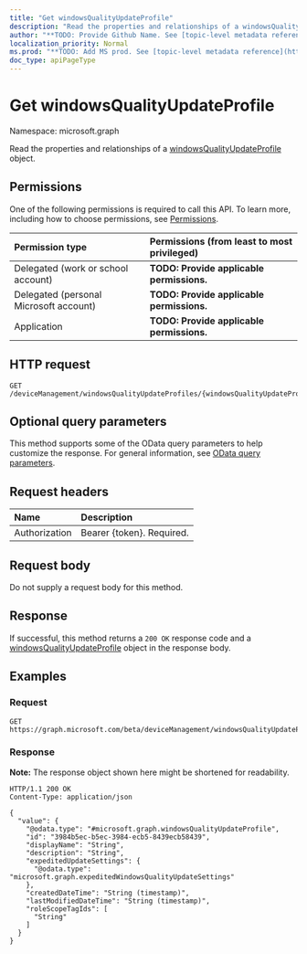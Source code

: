 ```yaml
---
title: "Get windowsQualityUpdateProfile"
description: "Read the properties and relationships of a windowsQualityUpdateProfile object."
author: "**TODO: Provide Github Name. See [topic-level metadata reference](https://msgo.azurewebsites.net/add/document/guidelines/metadata.html#topic-level-metadata)**"
localization_priority: Normal
ms.prod: "**TODO: Add MS prod. See [topic-level metadata reference](https://msgo.azurewebsites.net/add/document/guidelines/metadata.html#topic-level-metadata)**"
doc_type: apiPageType
---
```


# Get windowsQualityUpdateProfile
Namespace: microsoft.graph

Read the properties and relationships of a [windowsQualityUpdateProfile](../resources/intune-windowsqualityupdateprofile.md) object.

## Permissions
One of the following permissions is required to call this API. To learn more, including how to choose permissions, see [Permissions](/graph/permissions-reference).

|Permission type|Permissions (from least to most privileged)|
|:---|:---|
|Delegated (work or school account)|**TODO: Provide applicable permissions.**|
|Delegated (personal Microsoft account)|**TODO: Provide applicable permissions.**|
|Application|**TODO: Provide applicable permissions.**|

## HTTP request

<!-- {
  "blockType": "ignored"
}
-->
``` http
GET /deviceManagement/windowsQualityUpdateProfiles/{windowsQualityUpdateProfileId}
```

## Optional query parameters
This method supports some of the OData query parameters to help customize the response. For general information, see [OData query parameters](/graph/query-parameters).

## Request headers
|Name|Description|
|:---|:---|
|Authorization|Bearer {token}. Required.|

## Request body
Do not supply a request body for this method.

## Response

If successful, this method returns a `200 OK` response code and a [windowsQualityUpdateProfile](../resources/intune-windowsqualityupdateprofile.md) object in the response body.

## Examples

### Request
<!-- {
  "blockType": "request",
  "name": "get_windowsqualityupdateprofile"
}
-->
``` http
GET https://graph.microsoft.com/beta/deviceManagement/windowsQualityUpdateProfiles/{windowsQualityUpdateProfileId}
```


### Response
**Note:** The response object shown here might be shortened for readability.
<!-- {
  "blockType": "response",
  "truncated": true,
  "@odata.type": "microsoft.graph.windowsQualityUpdateProfile"
}
-->
``` http
HTTP/1.1 200 OK
Content-Type: application/json

{
  "value": {
    "@odata.type": "#microsoft.graph.windowsQualityUpdateProfile",
    "id": "3984b5ec-b5ec-3984-ecb5-8439ecb58439",
    "displayName": "String",
    "description": "String",
    "expeditedUpdateSettings": {
      "@odata.type": "microsoft.graph.expeditedWindowsQualityUpdateSettings"
    },
    "createdDateTime": "String (timestamp)",
    "lastModifiedDateTime": "String (timestamp)",
    "roleScopeTagIds": [
      "String"
    ]
  }
}
```

